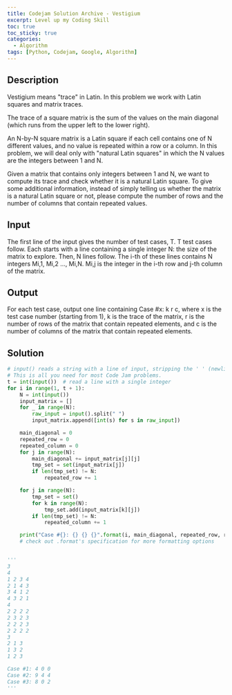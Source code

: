 ```yaml
---
title: Codejam Solution Archive - Vestigium
excerpt: Level up my Coding Skill
toc: true
toc_sticky: true
categories:
  - Algorithm
tags: [Python, Codejam, Google, Algorithm]
---
```


Description
-------

Vestigium means "trace" in Latin. In this problem we work with Latin squares and matrix traces.

The trace of a square matrix is the sum of the values on the main diagonal (which runs from the upper left to the lower right).

An N-by-N square matrix is a Latin square if each cell contains one of N different values, and no value is repeated within a row or a column. In this problem, we will deal only with "natural Latin squares" in which the N values are the integers between 1 and N.

Given a matrix that contains only integers between 1 and N, we want to compute its trace and check whether it is a natural Latin square. To give some additional information, instead of simply telling us whether the matrix is a natural Latin square or not, please compute the number of rows and the number of columns that contain repeated values.

Input
------

The first line of the input gives the number of test cases, T. T test cases follow. Each starts with a line containing a single integer N: the size of the matrix to explore. Then, N lines follow. The i-th of these lines contains N integers Mi,1, Mi,2 ..., Mi,N. Mi,j is the integer in the i-th row and j-th column of the matrix.

Output
------
For each test case, output one line containing Case #x: k r c, where x is the test case number (starting from 1), k is the trace of the matrix, r is the number of rows of the matrix that contain repeated elements, and c is the number of columns of the matrix that contain repeated elements.


Solution
-----------

```Python
# input() reads a string with a line of input, stripping the ' ' (newline) at the end.
# This is all you need for most Code Jam problems.
t = int(input())  # read a line with a single integer
for i in range(1, t + 1):
    N = int(input())
    input_matrix = []
    for _ in range(N):
        raw_input = input().split(" ")
        input_matrix.append([int(s) for s in raw_input])

    main_diagonal = 0
    repeated_row = 0
    repeated_column = 0
    for j in range(N):
        main_diagonal += input_matrix[j][j]
        tmp_set = set(input_matrix[j])
        if len(tmp_set) != N:
            repeated_row += 1

    for j in range(N):
        tmp_set = set()
        for k in range(N):
            tmp_set.add(input_matrix[k][j])
        if len(tmp_set) != N:
            repeated_column += 1

    print("Case #{}: {} {} {}".format(i, main_diagonal, repeated_row, repeated_column))
    # check out .format's specification for more formatting options


'''
3
4
1 2 3 4
2 1 4 3
3 4 1 2
4 3 2 1
4
2 2 2 2
2 3 2 3
2 2 2 3
2 2 2 2
3
2 1 3
1 3 2
1 2 3

Case #1: 4 0 0
Case #2: 9 4 4
Case #3: 8 0 2
'''
```
